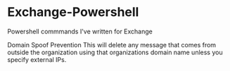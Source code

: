 # Exchange-Powershell
Powershell commmands I've written for Exchange

Domain Spoof Prevention
This will delete any message that comes from outside the organization using that organizations domain name unless you specify external IPs. 
